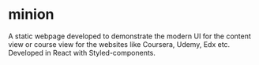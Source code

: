 # minion
A static webpage developed to demonstrate the modern UI for the content view or course view for the websites like Coursera, Udemy, Edx etc.
Developed in React with Styled-components.
